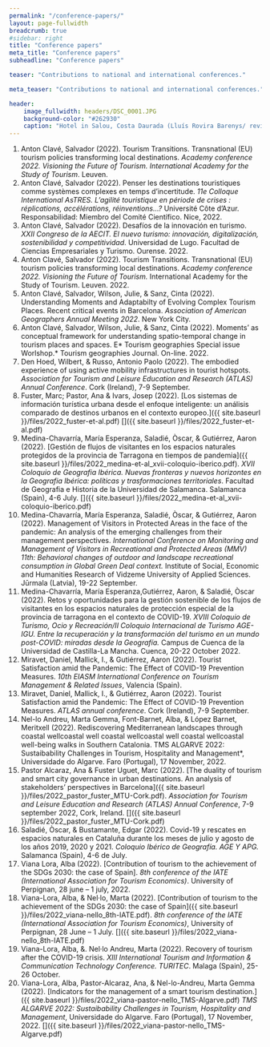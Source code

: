 ```yaml
---
permalink: "/conference-papers/"
layout: page-fullwidth
breadcrumb: true
#sidebar: right
title: "Conference papers"
meta_title: "Conference papers"
subheadline: "Conference papers"

teaser: "Contributions to national and international conferences." 

meta_teaser: "Contributions to national and international conferences."

header:
    image_fullwidth: headers/DSC_0001.JPG
    background-color: "#262930"
    caption: "Hotel in Salou, Costa Daurada (Lluís Rovira Barenys/ revistacambrils.cat)"
---
```


1. Anton Clavé, Salvador (2022). Tourism Transitions. Transnational (EU) tourism policies transforming local destinations. *Academy conference 2022. Visioning the Future of Tourism. International Academy for the Study of Tourism*. Leuven.
3. Anton Clavé, Salvador (2022). Penser les destinations touristiques comme systèmes complexes en temps d’incertitude. *11e Colloque International AsTRES. L’agilité touristique en période de crises : réplications, accélérations, réinventions...?* Université Côte d’Azur. Responsabilidad: Miembro del Comité Científico. Nice, 2022.
4. Anton Clavé, Salvador (2022). Desafíos de la innovación en turismo. *XXII Congreso de la AECIT. El nuevo turismo: innovación, digitalización, sostenibilidad y competitividad*. Universidad de Lugo. Facultad de Ciencias Empresariales y Turismo. Ourense. 2022. 
5. Anton Clavé, Salvador (2022). Tourism Transitions. Transnational (EU) tourism policies transforming local destinations. *Academy conference 2022. Visioning the Future of Tourism.* International Academy for the Study of Tourism. Leuven. 2022.
1. Anton Clavé, Salvador, Wilson, Julie, & Sanz, Cinta (2022). Understanding Moments and Adaptabilty of Evolving Complex Tourism Places. Recent critical events in Barcelona. *Association of American Geographers Annual Meeting 2022*. New York City. 
2. Anton Clavé, Salvador, Wilson, Julie, & Sanz, Cinta (2022). Moments’ as conceptual framework for understanding spatio-temporal change in tourism places and spaces. E* Tourism geographies Special issue Worlshop.* Tourism geographies Journal. On-line. 2022.
4. Den Hoed, Wilbert, & Russo, Antonio Paolo (2022). The embodied experience of using active mobility infrastructures in tourist hotspots. *Association for Tourism and Leisure Education and Research (ATLAS) Annual Conference*. Cork (Ireland), 7-9 September.
5. Fuster, Marc; Pastor, Ana & Ivars, Josep (2022). [Los sistemas de información turística urbana desde el enfoque inteligente: un análisis comparado de destinos urbanos en el contexto europeo.]({{ site.baseurl }}/files/2022_fuster-et-al.pdf) [<cite class='fa-solid fa-lg fa-file-pdf'></cite>]({{ site.baseurl }}/files/2022_fuster-et-al.pdf)
6. Medina-Chavarría, María Esperanza, Saladié, Òscar, & Gutiérrez, Aaron (2022). [Gestión de flujos de visitantes en los espacios naturales protegidos de la provincia de Tarragona en tiempos de pandemia]({{ site.baseurl }}/files/2022_medina-et-al_xvii-coloquio-iberico.pdf). *XVII Coloquio de Geografia Ibérica. Nuevas fronteras y nuevos horizontes en la Geografia Ibérica: políticas y trasformaciones territoriales*. Facultad de Geografia e Historia de la Universidad de Salamanca. Salamanca (Spain), 4-6 July. [<cite class='fa-solid fa-lg fa-file-pdf'></cite>]({{ site.baseurl }}/files/2022_medina-et-al_xvii-coloquio-iberico.pdf)
7. Medina-Chavarría, María Esperanza, Saladié, Òscar, & Gutiérrez, Aaron (2022). Management of Visitors in Protected Areas in the face of the pandemic: An analysis of the emerging challenges from their management perspectives. *International Conference on Monitoring and Management of Visitors in Recreational and Protected Areas (MMV) 11th: Behavioral changes of outdoor and landscape recreational consumption in Global Green Deal context.* Institute of Social, Economic and Humanities Research of Vidzeme University of Applied Sciences. Jūrmala (Latvia), 19-22 September.
8. Medina-Chavarría, María Esperanza,Gutiérrez, Aaron, & Saladié, Òscar (2022). Retos y oportunidades para la gestión sostenible de los flujos de visitantes en los espacios naturales de protección especial de la provincia de tarragona en el contexto de COVID-19. *XVIII Coloquio de Turismo, Ocio y Recreación/II Coloquio Internacional de Turismo AGE-IGU. Entre la recuperación y la transformación del turismo en un mundo post-COVID: miradas desde la Geografía.* Campus de Cuenca de la Universidad de Castilla-La Mancha. Cuenca, 20-22 October 2022.
9. Miravet, Daniel, Mallick, I., & Gutiérrez, Aaron (2022). Tourist Satisfaction amid the Pandemic: The Effect of COVID-19 Prevention Measures. *10th EIASM International Conference on Tourism Management & Related Issues*, Valencia (Spain).
10. Miravet, Daniel, Mallick, I., & Gutiérrez, Aaron (2022). Tourist Satisfaction amid the Pandemic: The Effect of COVID-19 Prevention Measures. *ATLAS annual conference*. Cork (Ireland), 7-9 September. 
11. Nel-lo Andreu, Marta Gemma, Font-Barnet, Alba, & López Barnet, Meritxell (2022). Rediscovering Mediterranean landscapes through coastal wellcoastal well coastal wellcoastal well coastal wellcoastal well-being walks in Southern Catalonia. TMS ALGARVE 2022: Sustaibability Challenges in Tourism, Hospitality and Management*, Universidade do Algarve. Faro (Portugal), 17 November, 2022.
12. Pastor Alcaraz, Ana & Fuster Uguet, Marc (2022). [The duality of tourism and smart city governance in urban destinations. An analysis of stakeholders’ perspectives in Barcelona]({{ site.baseurl }}/files/2022_pastor_fuster_MTU-Cork.pdf). *Association for Tourism and Leisure Education and Research (ATLAS) Annual Conference*, 7-9 september 2022, Cork, Ireland. [<cite class='fa-solid fa-lg fa-file-pdf'></cite>]({{ site.baseurl }}/files/2022_pastor_fuster_MTU-Cork.pdf)
13. Saladié, Òscar, & Bustamante, Edgar (2022). Covid-19 y rescates en espacios naturales en Cataluña durante los meses de julio y agosto de los años 2019, 2020 y 2021. *Coloquio Ibérico de Geografía. AGE Y APG.* Salamanca (Spain), 4-6 de July.
14. Viana Lora, Alba (2022). [Contribution of tourism to the achievement of the SDGs 2030: the case of Spain]. *8th conference of the IATE (International Association for Tourism Economics)*. University of Perpignan, 28 june – 1 july, 2022.
15. Viana-Lora, Alba, & Nel·lo, Marta (2022). [Contribution of tourism to the achievement of the SDGs 2030: the case of Spain]({{ site.baseurl }}/files/2022_viana-nello_8th-IATE.pdf). *8th conference of the IATE (International Association for Tourism Economics)*, University of Perpignan, 28 June – 1 July. [<cite class='fa-solid fa-lg fa-file-pdf'></cite>]({{ site.baseurl }}/files/2022_viana-nello_8th-IATE.pdf)
16. Viana-Lora, Alba, &. Nel·lo Andreu, Marta (2022). Recovery of tourism after the COVID-19 crisis. *XIII International Tourism and Information & Communication Technology Conference. TURITEC*. Malaga (Spain), 25-26 October.
17. Viana-Lora, Alba, Pastor-Alcaraz, Ana, & Nel-lo-Andreu, Marta Gemma (2022). [Indicators for the management of a smart tourism destination.]({{ site.baseurl }}/files/2022_viana-pastor-nello_TMS-Algarve.pdf) *TMS ALGARVE 2022: Sustaibability Challenges in Tourism, Hospitality and Management*, Universidade do Algarve. Faro (Portugal), 17 November, 2022. [<cite class='fa-solid fa-lg fa-file-pdf'></cite>]({{ site.baseurl }}/files/2022_viana-pastor-nello_TMS-Algarve.pdf)


